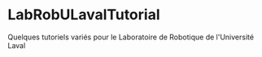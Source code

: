 # LabRobULavalTutorial
Quelques tutoriels variés pour le Laboratoire de Robotique de l'Université Laval
